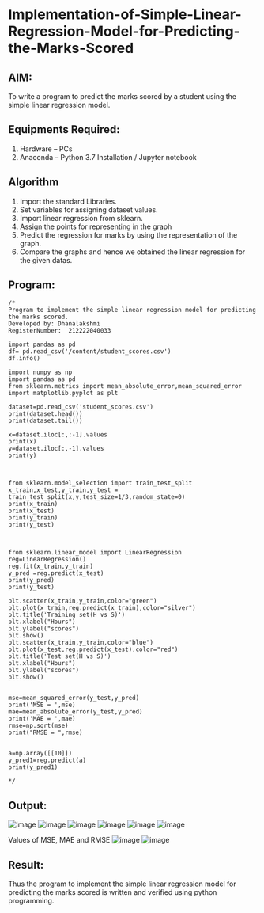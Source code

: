 # Implementation-of-Simple-Linear-Regression-Model-for-Predicting-the-Marks-Scored

## AIM:
To write a program to predict the marks scored by a student using the simple linear regression model.

## Equipments Required:
1. Hardware – PCs
2. Anaconda – Python 3.7 Installation / Jupyter notebook

## Algorithm
1. Import the standard Libraries.
2. Set variables for assigning dataset values.
3. Import linear regression from sklearn.
4. Assign the points for representing in the graph
5. Predict the regression for marks by using the representation of the graph.
6. Compare the graphs and hence we obtained the linear regression for the given datas.

## Program:
```
/*
Program to implement the simple linear regression model for predicting the marks scored.
Developed by: Dhanalakshmi
RegisterNumber:  212222040033

import pandas as pd
df= pd.read_csv('/content/student_scores.csv')
df.info()

import numpy as np
import pandas as pd
from sklearn.metrics import mean_absolute_error,mean_squared_error
import matplotlib.pyplot as plt

dataset=pd.read_csv('student_scores.csv')
print(dataset.head())
print(dataset.tail())

x=dataset.iloc[:,:-1].values
print(x)
y=dataset.iloc[:,-1].values
print(y)



from sklearn.model_selection import train_test_split
x_train,x_test,y_train,y_test = train_test_split(x,y,test_size=1/3,random_state=0)
print(x_train)
print(x_test)
print(y_train)
print(y_test)



from sklearn.linear_model import LinearRegression
reg=LinearRegression()
reg.fit(x_train,y_train)
y_pred =reg.predict(x_test)
print(y_pred)
print(y_test)

plt.scatter(x_train,y_train,color="green")
plt.plot(x_train,reg.predict(x_train),color="silver")
plt.title('Training set(H vs S)')
plt.xlabel("Hours")
plt.ylabel("scores")
plt.show()
plt.scatter(x_train,y_train,color="blue")
plt.plot(x_test,reg.predict(x_test),color="red")
plt.title('Test set(H vs S)')
plt.xlabel("Hours")
plt.ylabel("scores")
plt.show()


mse=mean_squared_error(y_test,y_pred)
print('MSE = ',mse)
mae=mean_absolute_error(y_test,y_pred)
print('MAE = ',mae)
rmse=np.sqrt(mse)
print("RMSE = ",rmse)


a=np.array([[10]])
y_pred1=reg.predict(a)
print(y_pred1)

*/
```

## Output:
![image](https://github.com/DhanalakshmiCSE/Implementation-of-Simple-Linear-Regression-Model-for-Predicting-the-Marks-Scored/assets/119477832/51b4bfcc-d437-42ee-8cec-844fbd27a00a)
![image](https://github.com/DhanalakshmiCSE/Implementation-of-Simple-Linear-Regression-Model-for-Predicting-the-Marks-Scored/assets/119477832/dae34db1-36e8-4b02-a09b-a26992db73ea)
![image](https://github.com/DhanalakshmiCSE/Implementation-of-Simple-Linear-Regression-Model-for-Predicting-the-Marks-Scored/assets/119477832/ad576082-0aec-4a2d-92ef-909f44549315)
![image](https://github.com/DhanalakshmiCSE/Implementation-of-Simple-Linear-Regression-Model-for-Predicting-the-Marks-Scored/assets/119477832/7a3d444b-3400-446a-9182-b4594afa2679)
![image](https://github.com/DhanalakshmiCSE/Implementation-of-Simple-Linear-Regression-Model-for-Predicting-the-Marks-Scored/assets/119477832/6522149c-1337-464f-81c9-9cf72f338e5f)
![image](https://github.com/DhanalakshmiCSE/Implementation-of-Simple-Linear-Regression-Model-for-Predicting-the-Marks-Scored/assets/119477832/57ab15d8-15c3-4e89-a0a8-4d2114573a76)

Values of MSE, MAE and RMSE
![image](https://github.com/DhanalakshmiCSE/Implementation-of-Simple-Linear-Regression-Model-for-Predicting-the-Marks-Scored/assets/119477832/6e2dd2dc-a79d-4f33-985b-538d33868a38)
![image](https://github.com/DhanalakshmiCSE/Implementation-of-Simple-Linear-Regression-Model-for-Predicting-the-Marks-Scored/assets/119477832/523f033a-92ae-4cc0-afee-1d5dd26569be)

## Result:
Thus the program to implement the simple linear regression model for predicting the marks scored is written and verified using python programming.
